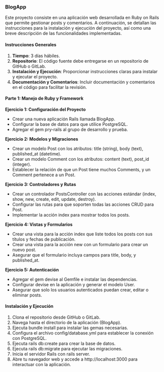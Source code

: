 ### BlogApp

Este proyecto consiste en una aplicación web desarrollada en Ruby on Rails que permite gestionar posts y comentarios. A continuación, se detallan las instrucciones para la instalación y ejecución del proyecto, así como una breve descripción de las funcionalidades implementadas.

#### Instrucciones Generales

1. **Tiempo**: 3 días hábiles.
2. **Repositorio**: El código fuente debe entregarse en un repositorio de GitHub o GitLab.
3. **Instalación y Ejecución**: Proporcionar instrucciones claras para instalar y ejecutar el proyecto.
4. **Documentación y Comentarios**: Incluir documentación y comentarios en el código para facilitar la revisión.

#### Parte 1: Manejo de Ruby y Framework

**Ejercicio 1: Configuración del Proyecto**
- Crear una nueva aplicación Rails llamada BlogApp.
- Configurar la base de datos para que utilice PostgreSQL.
- Agregar el gem pry-rails al grupo de desarrollo y prueba.

**Ejercicio 2: Modelos y Migraciones**
- Crear un modelo Post con los atributos: title (string), body (text), published_at (datetime).
- Crear un modelo Comment con los atributos: content (text), post_id (integer).
- Establecer la relación de que un Post tiene muchos Comments, y un Comment pertenece a un Post.

**Ejercicio 3: Controladores y Rutas**
- Crear un controlador PostsController con las acciones estándar (index, show, new, create, edit, update, destroy).
- Configurar las rutas para que soporten todas las acciones CRUD para Post.
- Implementar la acción index para mostrar todos los posts.

**Ejercicio 4: Vistas y Formularios**
- Crear una vista para la acción index que liste todos los posts con sus títulos y fechas de publicación.
- Crear una vista para la acción new con un formulario para crear un nuevo post.
- Asegurar que el formulario incluya campos para title, body, y published_at.

**Ejercicio 5: Autenticación**
- Agregar el gem devise al Gemfile e instalar las dependencias.
- Configurar devise en la aplicación y generar el modelo User.
- Asegurar que solo los usuarios autenticados puedan crear, editar o eliminar posts.

#### Instalación y Ejecución

1. Clona el repositorio desde GitHub o GitLab.
2. Navega hasta el directorio de la aplicación (BlogApp).
3. Ejecuta bundle install para instalar las gemas necesarias.
4. Configura el archivo config/database.yml para establecer la conexión con PostgreSQL.
5. Ejecuta rails db:create para crear la base de datos.
6. Ejecuta rails db:migrate para ejecutar las migraciones.
7. Inicia el servidor Rails con rails server.
8. Abre tu navegador web y accede a http://localhost:3000 para interactuar con la aplicación.
